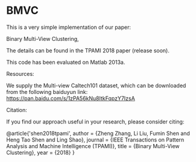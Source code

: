 # BMVC
This is a very simple implementation of our paper:

Binary Multi-View Clustering, 

The details can be found in the TPAMI 2018 paper (release soon). 

This code has been evaluated on Matlab 2013a.

Resources:

We supply the Multi-view Caltech101 dataset, which can be downloaded from the following baiduyun link: https://pan.baidu.com/s/1zPA56kNu8ItkFqpzY7IzsA



Citation:

If you find our approach useful in your research, please consider citing:

@article{'shen2018tpami',
    author   = {Zheng Zhang, Li Liu, Fumin Shen and Heng Tao Shen and Ling Shao},
    journal  = {IEEE Transactions on Pattern Analysis and Machine Intelligence (TPAMI)}, 
    title    = {Binary Multi-View Clustering},
    year     = {2018}
}

